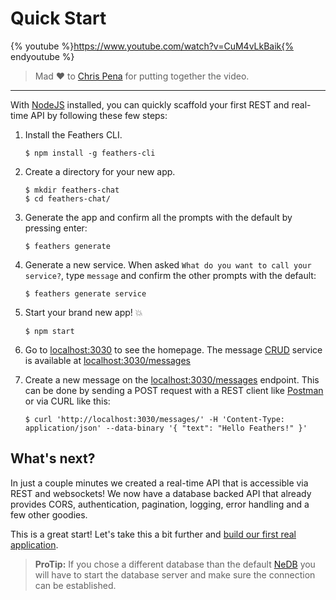 # Quick Start

{% youtube %}https://www.youtube.com/watch?v=CuM4vLkBaik{% endyoutube %}

> Mad ♥️ to [Chris Pena](https://twitter.com/dev_coffee) for putting together the video.

---

With [NodeJS](https://nodejs.org) installed, you can quickly scaffold your first REST and real-time API by following these few steps:

1. Install the Feathers CLI.

    ```
    $ npm install -g feathers-cli
    ```

2. Create a directory for your new app.

    ```
    $ mkdir feathers-chat
    $ cd feathers-chat/
    ```

3. Generate the app and confirm all the prompts with the default by pressing enter:

    ```
    $ feathers generate
    ```

4. Generate a new service. When asked `What do you want to call your service?`, type `message` and confirm the other prompts with the default:

    ```
    $ feathers generate service
    ```

5. Start your brand new app! 💥

    ```
    $ npm start
    ```

6. Go to [localhost:3030](http://localhost:3030) to see the homepage. The message [CRUD](https://en.wikipedia.org/wiki/Create,_read,_update_and_delete) service is available at [localhost:3030/messages](http://localhost:3030/messages)

6. Create a new message on the [localhost:3030/messages](http://localhost:3030/messages) endpoint. This can be done by sending a POST request with a REST client like [Postman](https://chrome.google.com/webstore/detail/postman/fhbjgbiflinjbdggehcddcbncdddomop?hl=en) or via CURL like this:

    ```
    $ curl 'http://localhost:3030/messages/' -H 'Content-Type: application/json' --data-binary '{ "text": "Hello Feathers!" }'
    ```

## What's next?

In just a couple minutes we created a real-time API that is accessible via REST and websockets! We now have a database backed API that already provides CORS, authentication, pagination, logging, error handling and a few other goodies.

This is a great start! Let's take this a bit further and [build our first real application](readme.md).

> **ProTip:** If you chose a different database than the default [NeDB](https://github.com/louischatriot/nedb) you will have to start the database server and make sure the connection can be established.
